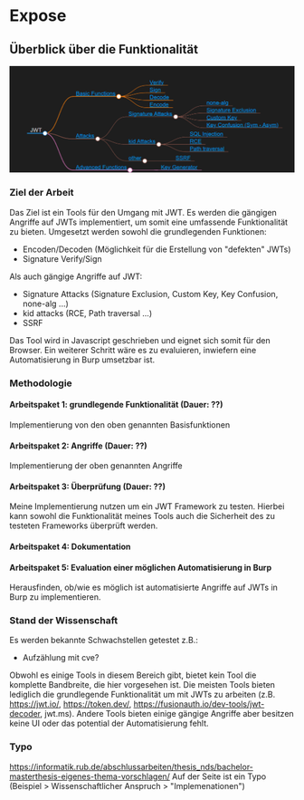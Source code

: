 # Expose

## Überblick über die Funktionalität
![plot](./mindmap.png)

### Ziel der Arbeit
Das Ziel ist ein Tools für den Umgang mit JWT. Es werden die gängigen Angriffe auf JWTs implementiert, um somit eine umfassende Funktionalität zu bieten.
Umgesetzt werden sowohl die grundlegenden Funktionen:
- Encoden/Decoden (Möglichkeit für die Erstellung von "defekten" JWTs)
- Signature Verify/Sign
  
Als auch gängige Angriffe auf JWT:
- Signature Attacks (Signature Exclusion, Custom Key, Key Confusion, none-alg ...)
- kid attacks (RCE, Path traversal ...)
- SSRF

Das Tool wird in Javascript geschrieben und eignet sich somit für den Browser. Ein weiterer Schritt wäre es zu evaluieren, inwiefern eine Automatisierung in Burp umsetzbar ist.

### Methodologie
#### Arbeitspaket 1: grundlegende Funktionalität (Dauer: ??)
Implementierung von den oben genannten Basisfunktionen 

#### Arbeitspaket 2: Angriffe (Dauer: ??)
Implementierung der oben genannten Angriffe 

#### Arbeitspaket 3: Überprüfung (Dauer: ??)
Meine Implementierung nutzen um ein JWT Framework zu testen. Hierbei kann sowohl die Funktionalität meines Tools auch die Sicherheit des zu testeten Frameworks überprüft werden.

#### Arbeitspaket 4: Dokumentation

#### Arbeitspaket 5: Evaluation einer möglichen Automatisierung in Burp
Herausfinden, ob/wie es möglich ist automatisierte Angriffe auf JWTs in Burp zu implementieren. 

### Stand der Wissenschaft
Es werden bekannte Schwachstellen getestet z.B.:
- Aufzählung mit cve?


Obwohl es einige Tools in diesem Bereich gibt, bietet kein Tool die komplette Bandbreite, die hier vorgesehen ist. Die meisten Tools bieten lediglich die grundlegende Funktionalität um mit JWTs zu arbeiten (z.B. https://jwt.io/, https://token.dev/, https://fusionauth.io/dev-tools/jwt-decoder, jwt.ms). Andere Tools bieten einige gängige Angriffe aber besitzen keine UI oder das potential der Automatisierung fehlt.

### Typo 
https://informatik.rub.de/abschlussarbeiten/thesis_nds/bachelor-masterthesis-eigenes-thema-vorschlagen/ 
Auf der Seite ist ein Typo (Beispiel > Wissenschaftlicher Anspruch > "Implemenationen")
